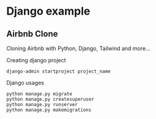 # Django example

## Airbnb Clone

Cloning Airbnb with Python, Django, Tailwind and more... 

Creating django project
```
django-admin startproject project_name
```

Django usages
```
python manage.py migrate
python manage.py createsuperuser
python manage.py runserver
python manage.py makemigrations
```
